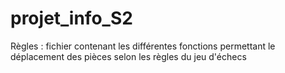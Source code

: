 # projet_info_S2

Règles : fichier contenant les différentes fonctions permettant le déplacement des pièces selon les règles du jeu d'échecs

